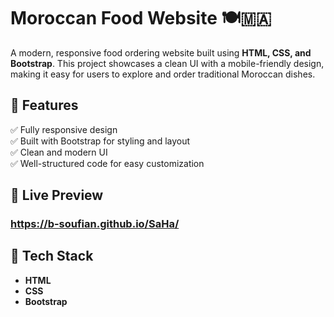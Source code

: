 # **Moroccan Food Website 🍽️🇲🇦**
A modern, responsive food ordering website built using **HTML, CSS, and Bootstrap**. This project showcases a clean UI with a mobile-friendly design, making it easy for users to explore and order traditional Moroccan dishes.  

## 🌟 Features  
✅ Fully responsive design  
✅ Built with Bootstrap for styling and layout  
✅ Clean and modern UI  
✅ Well-structured code for easy customization  

## 🚀 Live Preview  
### https://b-soufian.github.io/SaHa/

## 🔧 Tech Stack  
- **HTML**  
- **CSS**  
- **Bootstrap**  
